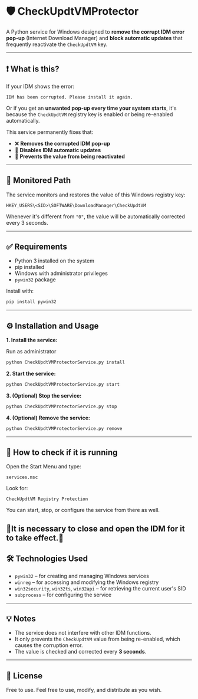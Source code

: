 # 🛡️ CheckUpdtVMProtector

A Python service for Windows designed to **remove the corrupt IDM error pop-up** (Internet Download Manager) and **block automatic updates** that frequently reactivate the `CheckUpdtVM` key.

---

## ❗ What is this?

If your IDM shows the error:

```
IDM has been corrupted. Please install it again.
```

Or if you get an **unwanted pop-up every time your system starts**, it's because the `CheckUpdtVM` registry key is enabled or being re-enabled automatically.

This service permanently fixes that:

- ❌ **Removes the corrupted IDM pop-up**
- 🛑 **Disables IDM automatic updates**
- 🔄 **Prevents the value from being reactivated**

---

## 📍 Monitored Path

The service monitors and restores the value of this Windows registry key:

```
HKEY_USERS\<SID>\SOFTWARE\DownloadManager\CheckUpdtVM
```

Whenever it's different from `"0"`, the value will be automatically corrected every 3 seconds.

---

## ✅ Requirements

- Python 3 installed on the system
- pip installed
- Windows with administrator privileges
- `pywin32` package

Install with:

```bash
pip install pywin32
```

---

## ⚙️ Installation and Usage

**1. Install the service:**

Run as administrator

```bash
python CheckUpdtVMProtectorService.py install
```

**2. Start the service:**

```bash
python CheckUpdtVMProtectorService.py start
```

**3. (Optional) Stop the service:**

```bash
python CheckUpdtVMProtectorService.py stop
```

**4. (Optional) Remove the service:**

```bash
python CheckUpdtVMProtectorService.py remove
```

---

## 🔎 How to check if it is running

Open the Start Menu and type:

```
services.msc
```

Look for:

```
CheckUpdtVM Registry Protection
```

You can start, stop, or configure the service from there as well.

🔄It is necessary to close and open the IDM for it to take effect.🔄
---

## 🛠️ Technologies Used

- `pywin32` – for creating and managing Windows services
- `winreg` – for accessing and modifying the Windows registry
- `win32security`, `win32ts`, `win32api` – for retrieving the current user's SID
- `subprocess` – for configuring the service

---

## 💡 Notes

- The service does not interfere with other IDM functions.
- It only prevents the `CheckUpdtVM` value from being re-enabled, which causes the corruption error.
- The value is checked and corrected every **3 seconds**.

---

## 📄 License

Free to use. Feel free to use, modify, and distribute as you wish.
